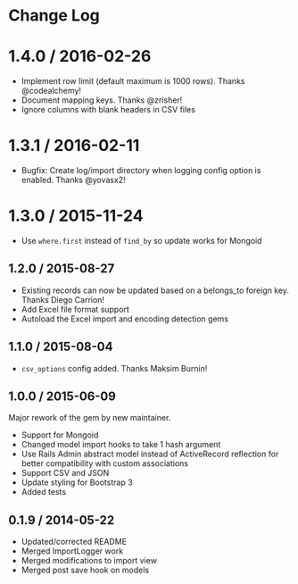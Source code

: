 # Change Log

# 1.4.0 / 2016-02-26

- Implement row limit (default maximum is 1000 rows). Thanks @codealchemy!
- Document mapping keys. Thanks @zrisher!
- Ignore columns with blank headers in CSV files

# 1.3.1 / 2016-02-11

- Bugfix: Create log/import directory when logging config option is enabled. Thanks @yovasx2!

# 1.3.0 / 2015-11-24

- Use `where.first` instead of `find_by` so update works for Mongoid

## 1.2.0 / 2015-08-27

- Existing records can now be updated based on a belongs_to foreign key. Thanks Diego Carrion!
- Add Excel file format support
- Autoload the Excel import and encoding detection gems

## 1.1.0 / 2015-08-04

- `csv_options` config added. Thanks Maksim Burnin!

## 1.0.0 / 2015-06-09

Major rework of the gem by new maintainer.

- Support for Mongoid
- Changed model import hooks to take 1 hash argument
- Use Rails Admin abstract model instead of ActiveRecord reflection for better compatibility with custom associations
- Support CSV and JSON
- Update styling for Bootstrap 3
- Added tests


## 0.1.9 / 2014-05-22

- Updated/corrected README
- Merged ImportLogger work
- Merged modifications to import view
- Merged post save hook on models
